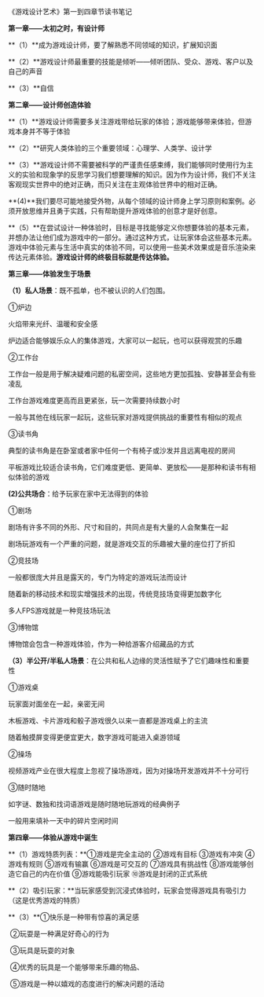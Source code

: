 《游戏设计艺术》第一到四章节读书笔记

**第一章——太初之时，有设计师**

**（1）**成为游戏设计师，要了解熟悉不同领域的知识，扩展知识面

**（2）**游戏设计师最重要的技能是倾听——倾听团队、受众、游戏、客户以及自己的声音

**（3）**自信



**第二章——设计师创造体验**

**（1）**游戏设计师需要多关注游戏带给玩家的体验；游戏能够带来体验，但游戏本身并不等于体验

**（2）**研究人类体验的三个重要领域：心理学、人类学、设计学

**（3）**游戏设计师不需要被科学的严谨责任感束缚，我们能够同时使用行为主义的实验和现象学的反思学习我们想要理解的知识。因为作为设计师，我们不关注客观现实世界中的绝对正确，而只关注在主观体验世界中的相对正确。

**(4)**我们要尽可能地接受外物，从每个领域的设计师身上学习原则和案例。必须开放思维并且勇于实践，只有帮助提升游戏体验的创意才是好创意。

**（5）**在尝试设计一种体验时，目标是寻找能够定义你想要体验的基本元素，并想办法让他们成为游戏中的一部分。通过这种方式，让玩家体会这些基本元素。游戏中体验元素与生活中真实的体验不同，可以使用一些美术效果或是音乐渲染来传达元素体验。**游戏设计师的终极目标就是传达体验。**



**第三章——体验发生于场景**

**（1）私人场景**：既不孤单，也不被认识的人们包围。

①炉边

火焰带来光纤、温暖和安全感

炉边适合能够娱乐众人的集体游戏，大家可以一起玩，也可以获得观赏的乐趣

②工作台

工作台一般是用于解决疑难问题的私密空间，这些地方更加孤独、安静甚至会有些凌乱

工作台游戏难度更高而且更紧张，玩一次需要持续数小时

一般与其他在线玩家一起玩，这些玩家对游戏提供挑战的重要性有相似的观点

③读书角

典型的读书角是在卧室或者家中任何一个有椅子或沙发并且远离电视的房间

平板游戏比较适合读书角，它们难度更低、更简单、更放松——是那种和读书有相似体验的游戏

**(2)公共场合**：给予玩家在家中无法得到的体验

①剧场

剧场有许多不同的外形、尺寸和目的，共同点是有大量的人会聚集在一起

剧场玩游戏有一个严重的问题，就是游戏交互的乐趣被大量的座位打了折扣

②竞技场

一般都很庞大并且是露天的，专门为特定的游戏玩法而设计

随着新的移动技术和现实增强技术的出现，传统竞技场变得更加数字化

多人FPS游戏就是一种竞技场玩法

③博物馆

博物馆会包含一种游戏体验，作为一种给游客介绍藏品的方式

**（3）半公开/半私人场景**：在公共和私人边缘的灵活性赋予了它们趣味性和重要性

①游戏桌

玩家面对面坐在一起，亲密无间

木板游戏、卡片游戏和骰子游戏很久以来一直都是游戏桌上的主流

随着触摸屏变得更便宜更大，数字游戏可能进入桌游领域

②操场

视频游戏产业在很大程度上忽视了操场游戏，因为对操场开发游戏并不十分可行

③随时随地

如字谜、数独和找词语游戏是随时随地玩游戏的经典例子

一般用来填补一天中的碎片空闲时间



**第四章——体验从游戏中诞生**

**（1）游戏特质列表：**①游戏是完全主动的 ②游戏有目标 ③游戏有冲突 ④游戏有规则 ⑤游戏有输赢 ⑥游戏是可交互的 ⑦游戏具有挑战性 ⑧游戏能够创造它自己的内在价值 ⑨游戏能吸引玩家 ⑩游戏是封闭的正式系统

**（2）吸引玩家：**当玩家感受到沉浸式体验时，玩家会觉得游戏具有吸引力（这是优秀游戏的特质）

**（3）**①快乐是一种带有惊喜的满足感

​          ②玩耍是一种满足好奇心的行为

​          ③玩具是玩耍的对象

​          ④优秀的玩具是一个能够带来乐趣的物品、

​          ⑤游戏是一种以嬉戏的态度进行的解决问题的活动